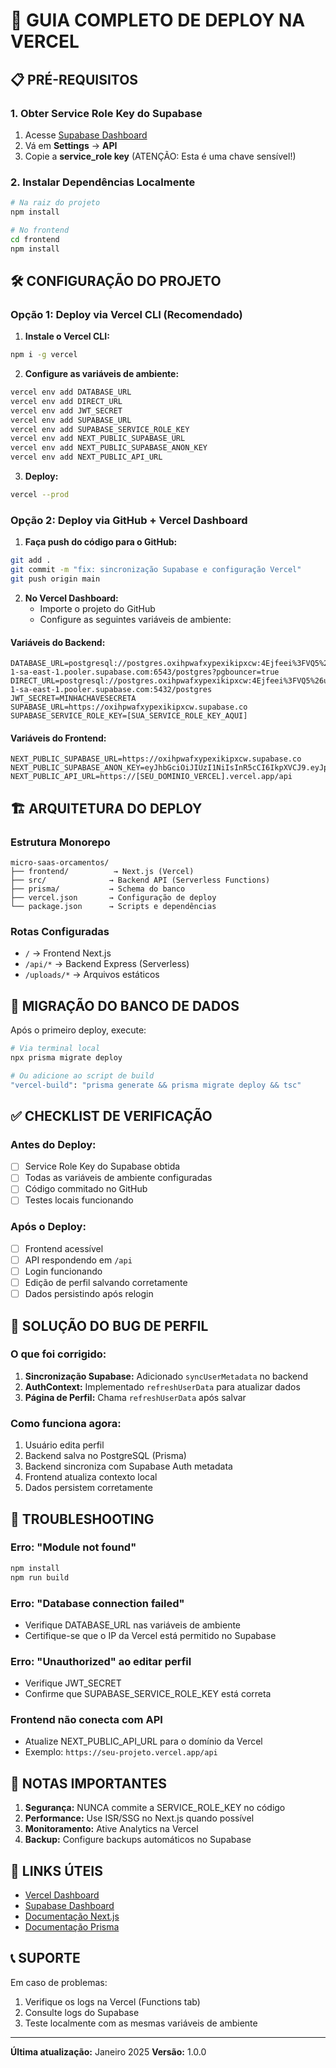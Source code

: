 # 🚀 GUIA COMPLETO DE DEPLOY NA VERCEL

## 📋 PRÉ-REQUISITOS

### 1. Obter Service Role Key do Supabase
1. Acesse [Supabase Dashboard](https://app.supabase.com)
2. Vá em **Settings** → **API**
3. Copie a **service_role key** (ATENÇÃO: Esta é uma chave sensível!)

### 2. Instalar Dependências Localmente
```bash
# Na raiz do projeto
npm install

# No frontend
cd frontend
npm install
```

## 🛠️ CONFIGURAÇÃO DO PROJETO

### Opção 1: Deploy via Vercel CLI (Recomendado)

1. **Instale o Vercel CLI:**
```bash
npm i -g vercel
```

2. **Configure as variáveis de ambiente:**
```bash
vercel env add DATABASE_URL
vercel env add DIRECT_URL
vercel env add JWT_SECRET
vercel env add SUPABASE_URL
vercel env add SUPABASE_SERVICE_ROLE_KEY
vercel env add NEXT_PUBLIC_SUPABASE_URL
vercel env add NEXT_PUBLIC_SUPABASE_ANON_KEY
vercel env add NEXT_PUBLIC_API_URL
```

3. **Deploy:**
```bash
vercel --prod
```

### Opção 2: Deploy via GitHub + Vercel Dashboard

1. **Faça push do código para o GitHub:**
```bash
git add .
git commit -m "fix: sincronização Supabase e configuração Vercel"
git push origin main
```

2. **No Vercel Dashboard:**
   - Importe o projeto do GitHub
   - Configure as seguintes variáveis de ambiente:

#### Variáveis do Backend:
```
DATABASE_URL=postgresql://postgres.oxihpwafxypexikipxcw:4Ejfeei%3FVQ5%26u%40u@aws-1-sa-east-1.pooler.supabase.com:6543/postgres?pgbouncer=true
DIRECT_URL=postgresql://postgres.oxihpwafxypexikipxcw:4Ejfeei%3FVQ5%26u%40u@aws-1-sa-east-1.pooler.supabase.com:5432/postgres
JWT_SECRET=MINHACHAVESECRETA
SUPABASE_URL=https://oxihpwafxypexikipxcw.supabase.co
SUPABASE_SERVICE_ROLE_KEY=[SUA_SERVICE_ROLE_KEY_AQUI]
```

#### Variáveis do Frontend:
```
NEXT_PUBLIC_SUPABASE_URL=https://oxihpwafxypexikipxcw.supabase.co
NEXT_PUBLIC_SUPABASE_ANON_KEY=eyJhbGciOiJIUzI1NiIsInR5cCI6IkpXVCJ9.eyJpc3MiOiJzdXBhYmFzZSIsInJlZiI6Im94aWhwd2FmeHlwZXhpa2lweGN3Iiwicm9sZSI6ImFub24iLCJpYXQiOjE3NTgxMjI3ODQsImV4cCI6MjA3MzY5ODc4NH0.HY_HvFO8k5CbY36rwq_u8ZiAtKgO4Y9qwjycXJD8Dp0
NEXT_PUBLIC_API_URL=https://[SEU_DOMINIO_VERCEL].vercel.app/api
```

## 🏗️ ARQUITETURA DO DEPLOY

### Estrutura Monorepo
```
micro-saas-orcamentos/
├── frontend/          → Next.js (Vercel)
├── src/              → Backend API (Serverless Functions)
├── prisma/           → Schema do banco
├── vercel.json       → Configuração de deploy
└── package.json      → Scripts e dependências
```

### Rotas Configuradas
- `/` → Frontend Next.js
- `/api/*` → Backend Express (Serverless)
- `/uploads/*` → Arquivos estáticos

## 🔄 MIGRAÇÃO DO BANCO DE DADOS

Após o primeiro deploy, execute:

```bash
# Via terminal local
npx prisma migrate deploy

# Ou adicione ao script de build
"vercel-build": "prisma generate && prisma migrate deploy && tsc"
```

## ✅ CHECKLIST DE VERIFICAÇÃO

### Antes do Deploy:
- [ ] Service Role Key do Supabase obtida
- [ ] Todas as variáveis de ambiente configuradas
- [ ] Código commitado no GitHub
- [ ] Testes locais funcionando

### Após o Deploy:
- [ ] Frontend acessível
- [ ] API respondendo em `/api`
- [ ] Login funcionando
- [ ] Edição de perfil salvando corretamente
- [ ] Dados persistindo após relogin

## 🐛 SOLUÇÃO DO BUG DE PERFIL

### O que foi corrigido:
1. **Sincronização Supabase:** Adicionado `syncUserMetadata` no backend
2. **AuthContext:** Implementado `refreshUserData` para atualizar dados
3. **Página de Perfil:** Chama `refreshUserData` após salvar

### Como funciona agora:
1. Usuário edita perfil
2. Backend salva no PostgreSQL (Prisma)
3. Backend sincroniza com Supabase Auth metadata
4. Frontend atualiza contexto local
5. Dados persistem corretamente

## 🚨 TROUBLESHOOTING

### Erro: "Module not found"
```bash
npm install
npm run build
```

### Erro: "Database connection failed"
- Verifique DATABASE_URL nas variáveis de ambiente
- Certifique-se que o IP da Vercel está permitido no Supabase

### Erro: "Unauthorized" ao editar perfil
- Verifique JWT_SECRET
- Confirme que SUPABASE_SERVICE_ROLE_KEY está correta

### Frontend não conecta com API
- Atualize NEXT_PUBLIC_API_URL para o domínio da Vercel
- Exemplo: `https://seu-projeto.vercel.app/api`

## 📝 NOTAS IMPORTANTES

1. **Segurança:** NUNCA commite a SERVICE_ROLE_KEY no código
2. **Performance:** Use ISR/SSG no Next.js quando possível
3. **Monitoramento:** Ative Analytics na Vercel
4. **Backup:** Configure backups automáticos no Supabase

## 🔗 LINKS ÚTEIS

- [Vercel Dashboard](https://vercel.com/dashboard)
- [Supabase Dashboard](https://app.supabase.com)
- [Documentação Next.js](https://nextjs.org/docs)
- [Documentação Prisma](https://www.prisma.io/docs)

## 📞 SUPORTE

Em caso de problemas:
1. Verifique os logs na Vercel (Functions tab)
2. Consulte logs do Supabase
3. Teste localmente com as mesmas variáveis de ambiente

---
**Última atualização:** Janeiro 2025
**Versão:** 1.0.0
